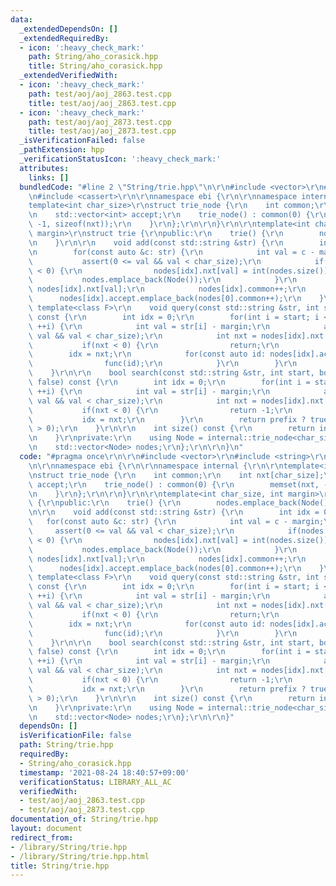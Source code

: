 ```yaml
---
data:
  _extendedDependsOn: []
  _extendedRequiredBy:
  - icon: ':heavy_check_mark:'
    path: String/aho_corasick.hpp
    title: String/aho_corasick.hpp
  _extendedVerifiedWith:
  - icon: ':heavy_check_mark:'
    path: test/aoj/aoj_2863.test.cpp
    title: test/aoj/aoj_2863.test.cpp
  - icon: ':heavy_check_mark:'
    path: test/aoj/aoj_2873.test.cpp
    title: test/aoj/aoj_2873.test.cpp
  _isVerificationFailed: false
  _pathExtension: hpp
  _verificationStatusIcon: ':heavy_check_mark:'
  attributes:
    links: []
  bundledCode: "#line 2 \"String/trie.hpp\"\n\r\n#include <vector>\r\n#include <string>\r\
    \n#include <cassert>\r\n\r\nnamespace ebi {\r\n\r\nnamespace internal {\r\n\r\n\
    template<int char_size>\r\nstruct trie_node {\r\n    int common;\r\n    int nxt[char_size];\r\
    \n    std::vector<int> accept;\r\n    trie_node() : common(0) {\r\n        memset(nxt,\
    \ -1, sizeof(nxt));\r\n    }\r\n};\r\n\r\n}\r\n\r\ntemplate<int char_size, int\
    \ margin>\r\nstruct trie {\r\npublic:\r\n    trie() {\r\n        nodes.emplace_back(Node());\r\
    \n    }\r\n\r\n    void add(const std::string &str) {\r\n        int idx = 0;\r\
    \n        for(const auto &c: str) {\r\n            int val = c - margin;\r\n \
    \           assert(0 <= val && val < char_size);\r\n            if(nodes[idx].nxt[val]\
    \ < 0) {\r\n                nodes[idx].nxt[val] = int(nodes.size());\r\n     \
    \           nodes.emplace_back(Node());\r\n            }\r\n            idx =\
    \ nodes[idx].nxt[val];\r\n            nodes[idx].common++;\r\n        }\r\n  \
    \      nodes[idx].accept.emplace_back(nodes[0].common++);\r\n    }\r\n\r\n   \
    \ template<class F>\r\n    void query(const std::string &str, int start, F func)\
    \ const {\r\n        int idx = 0;\r\n        for(int i = start; i < int(str.size());\
    \ ++i) {\r\n            int val = str[i] - margin;\r\n            assert(0 <=\
    \ val && val < char_size);\r\n            int nxt = nodes[idx].nxt[val];\r\n \
    \           if(nxt < 0) {\r\n                return;\r\n            }\r\n    \
    \        idx = nxt;\r\n            for(const auto id: nodes[idx].accept) {\r\n\
    \                func(id);\r\n            }\r\n        }\r\n        return;\r\n\
    \    }\r\n\r\n    bool search(const std::string &str, int start, bool prefix =\
    \ false) const {\r\n        int idx = 0;\r\n        for(int i = start; i < int(str.size());\
    \ ++i) {\r\n            int val = str[i] - margin;\r\n            assert(0 <=\
    \ val && val < char_size);\r\n            int nxt = nodes[idx].nxt[val];\r\n \
    \           if(nxt < 0) {\r\n                return -1;\r\n            }\r\n \
    \           idx = nxt;\r\n        }\r\n        return prefix ? true : (nodes[idx].accept.size()\
    \ > 0);\r\n    }\r\n\r\n    int size() const {\r\n        return int(nodes.size());\r\
    \n    }\r\nprivate:\r\n    using Node = internal::trie_node<char_size>;\r\nprotected:\r\
    \n    std::vector<Node> nodes;\r\n};\r\n\r\n}\n"
  code: "#pragma once\r\n\r\n#include <vector>\r\n#include <string>\r\n#include <cassert>\r\
    \n\r\nnamespace ebi {\r\n\r\nnamespace internal {\r\n\r\ntemplate<int char_size>\r\
    \nstruct trie_node {\r\n    int common;\r\n    int nxt[char_size];\r\n    std::vector<int>\
    \ accept;\r\n    trie_node() : common(0) {\r\n        memset(nxt, -1, sizeof(nxt));\r\
    \n    }\r\n};\r\n\r\n}\r\n\r\ntemplate<int char_size, int margin>\r\nstruct trie\
    \ {\r\npublic:\r\n    trie() {\r\n        nodes.emplace_back(Node());\r\n    }\r\
    \n\r\n    void add(const std::string &str) {\r\n        int idx = 0;\r\n     \
    \   for(const auto &c: str) {\r\n            int val = c - margin;\r\n       \
    \     assert(0 <= val && val < char_size);\r\n            if(nodes[idx].nxt[val]\
    \ < 0) {\r\n                nodes[idx].nxt[val] = int(nodes.size());\r\n     \
    \           nodes.emplace_back(Node());\r\n            }\r\n            idx =\
    \ nodes[idx].nxt[val];\r\n            nodes[idx].common++;\r\n        }\r\n  \
    \      nodes[idx].accept.emplace_back(nodes[0].common++);\r\n    }\r\n\r\n   \
    \ template<class F>\r\n    void query(const std::string &str, int start, F func)\
    \ const {\r\n        int idx = 0;\r\n        for(int i = start; i < int(str.size());\
    \ ++i) {\r\n            int val = str[i] - margin;\r\n            assert(0 <=\
    \ val && val < char_size);\r\n            int nxt = nodes[idx].nxt[val];\r\n \
    \           if(nxt < 0) {\r\n                return;\r\n            }\r\n    \
    \        idx = nxt;\r\n            for(const auto id: nodes[idx].accept) {\r\n\
    \                func(id);\r\n            }\r\n        }\r\n        return;\r\n\
    \    }\r\n\r\n    bool search(const std::string &str, int start, bool prefix =\
    \ false) const {\r\n        int idx = 0;\r\n        for(int i = start; i < int(str.size());\
    \ ++i) {\r\n            int val = str[i] - margin;\r\n            assert(0 <=\
    \ val && val < char_size);\r\n            int nxt = nodes[idx].nxt[val];\r\n \
    \           if(nxt < 0) {\r\n                return -1;\r\n            }\r\n \
    \           idx = nxt;\r\n        }\r\n        return prefix ? true : (nodes[idx].accept.size()\
    \ > 0);\r\n    }\r\n\r\n    int size() const {\r\n        return int(nodes.size());\r\
    \n    }\r\nprivate:\r\n    using Node = internal::trie_node<char_size>;\r\nprotected:\r\
    \n    std::vector<Node> nodes;\r\n};\r\n\r\n}"
  dependsOn: []
  isVerificationFile: false
  path: String/trie.hpp
  requiredBy:
  - String/aho_corasick.hpp
  timestamp: '2021-08-24 18:40:57+09:00'
  verificationStatus: LIBRARY_ALL_AC
  verifiedWith:
  - test/aoj/aoj_2863.test.cpp
  - test/aoj/aoj_2873.test.cpp
documentation_of: String/trie.hpp
layout: document
redirect_from:
- /library/String/trie.hpp
- /library/String/trie.hpp.html
title: String/trie.hpp
---
```


